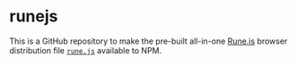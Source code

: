 
runejs
======

This is a GitHub repository to make the pre-built all-in-one
[Rune.js](http://runemadsen.github.io/rune.js) browser distribution file
[`rune.js`](https://github.com/runemadsen/rune.js/releases) available to
NPM.

